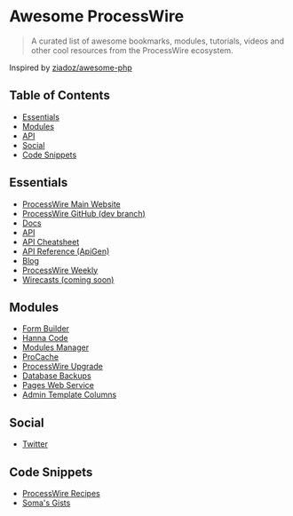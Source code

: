 Awesome ProcessWire
===================

> A curated list of awesome bookmarks, modules, tutorials, videos and other cool resources from the ProcessWire ecosystem.

Inspired by [ziadoz/awesome-php](https://github.com/ziadoz/awesome-php)

## Table of Contents
- [Essentials](#essentials)
- [Modules](#modules)
- [API](#api)
- [Social](#social)
- [Code Snippets](#code-snippets)

## Essentials
* [ProcessWire Main Website](http://processwire.com/)
* [ProcessWire GitHub (dev branch)](https://github.com/ryancramerdesign/ProcessWire/tree/dev)
* [Docs](http://processwire.com/docs/)
* [API](http://processwire.com/api/)
* [API Cheatsheet](http://cheatsheet.processwire.com/)
* [API Reference (ApiGen)](http://processwire.com/apigen/)
* [Blog](http://processwire.com/about/blog/)
* [ProcessWire Weekly](http://www.flamingruby.com/tags/processwire-weekly/)
* [Wirecasts (coming soon)](http://wirecasts.com/)

## Modules
* [Form Builder](http://modules.processwire.com/modules/form-builder/)
* [Hanna Code](http://modules.processwire.com/modules/process-hanna-code/)
* [Modules Manager](http://modules.processwire.com/modules/modules-manager/)
* [ProCache](http://modules.processwire.com/modules/pro-cache/)
* [ProcessWire Upgrade](http://modules.processwire.com/modules/process-wire-upgrade/)
* [Database Backups](http://modules.processwire.com/modules/process-database-backups/)
* [Pages Web Service](http://modules.processwire.com/modules/service-pages/)
* [Admin Template Columns](http://modules.processwire.com/modules/admin-template-columns/)

## Social
* [Twitter](https://twitter.com/processwire)

## Code Snippets
* [ProcessWire Recipes](https://processwire-recipes.com/)
* [Soma's Gists](https://gist.github.com/somatonic)

